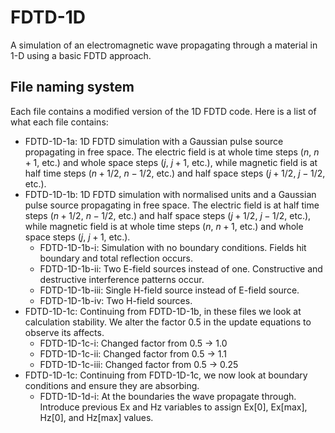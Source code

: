 # FDTD-1D
A simulation of an electromagnetic wave propagating through a material in 1-D using a basic FDTD approach.

## File naming system
Each file contains a modified version of the 1D FDTD code. Here is a list of what each file contains:
- FDTD-1D-1a: 1D FDTD simulation with a Gaussian pulse source propagating in free space. The electric field is at whole time steps ($n$, $n + 1$, etc.) and whole space steps ($j$, $j + 1$, etc.), while magnetic field is at half time steps ($n + 1/2$, $n - 1/2$, etc.) and half space steps ($j + 1/2$, $j - 1/2$, etc.).
- FDTD-1D-1b: 1D FDTD simulation with normalised units and a Gaussian pulse source propagating in free space. The electric field is at half time steps ($n + 1/2$, $n - 1/2$, etc.) and half space steps ($j + 1/2$, $j - 1/2$, etc.), while magnetic field is at whole time steps ($n$, $n + 1$, etc.) and whole space steps ($j$, $j + 1$, etc.).
    - FDTD-1D-1b-i: Simulation with no boundary conditions. Fields hit boundary and total reflection occurs.
    - FDTD-1D-1b-ii: Two E-field sources instead of one. Constructive and destructive interference patterns occur.
    - FDTD-1D-1b-iii: Single H-field source instead of E-field source.
    - FDTD-1D-1b-iv: Two H-field sources.
- FDTD-1D-1c: Continuing from FDTD-1D-1b, in these files we look at calculation stability. We alter the factor 0.5 in the update equations to observe its affects.
    - FDTD-1D-1c-i: Changed factor from 0.5 -> 1.0
    - FDTD-1D-1c-ii: Changed factor from 0.5 -> 1.1
    - FDTD-1D-1c-iii: Changed factor from 0.5 -> 0.25
- FDTD-1D-1c: Continuing from FDTD-1D-1c, we now look at boundary conditions and ensure they are absorbing.
    - FDTD-1D-1d-i: At the boundaries the wave propagate through. Introduce previous Ex and Hz variables to assign Ex[0], Ex[max], Hz[0], and Hz[max] values.
